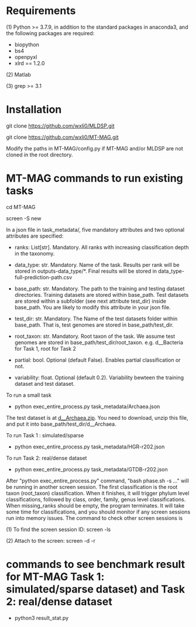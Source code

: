 # Requirements

(1) Python >= 3.7.9, in addition to the standard packages in anaconda3, and the following packages are required:
- biopython
- bs4
- openpyxl
- xlrd == 1.2.0

(2) Matlab 

(3) grep >= 3.1


# Installation

git clone https://github.com/wxli0/MLDSP.git

git clone https://github.com/wxli0/MT-MAG.git

Modify the paths in MT-MAG/config.py if MT-MAG and/or MLDSP are not cloned in the root directory.

# MT-MAG commands to run existing tasks

cd MT-MAG

screen -S new

In a json file in task_metadata/, five mandatory attributes and two optional attributes are specified:

- ranks: List[str]. Mandatory. All ranks with increasing classification depth in the taxonomy.

- data_type: str. Mandatory. Name of the task. Results per rank will be stored in outputs-data_type/*. Final results will be stored in data_type-full-prediction-path.csv

- base_path: str. Mandatory. The path to the training and testing dataset directories. Training datasets are stored within base_path. Test datasets are stored within a subfolder (see next attribute test_dir) inside base_path. You are likely to modify this attribute in your json file.

- test_dir:  str. Mandatory. The Name of the test datasets folder within base_path. That is, test genomes are stored in base_path/test_dir.

- root_taxon: str. Mandatory. Root taxon of the task. We assume test genomes are stored in base_path/test_dir/root_taxon. e.g. d__Bacteria for Task 1, root for Task 2

- partial: bool. Optional (default False). Enables partial classification or not. 

- variability: float. Optional (default 0.2). Variability bewteen the training dataset and test dataset.

To run a small task

- python exec_entire_process.py task_metadata/Archaea.json

The test dataset is at [d__Archaea.zip](https://drive.google.com/file/d/12QzHooVu7Pqzvd9DVq3FlYRw1f0tLrhz/view?usp=sharing). You need to download, unzip this file, and put it into base_path/test_dir/d__Archaea.

To run Task 1 : simulated/sparse

- python exec_entire_process.py task_metadata/HGR-r202.json

To run Task 2: real/dense dataset

- python exec_entire_process.py task_metadata/GTDB-r202.json

After "python exec_entire_process.py" command, "bash phase.sh -s …" will be running in another screen session. The first classification is the root taxon (root_taxon) classification. When it finishes, it will trigger phylum level classifications, followed by class, order, family, genus level classifications. When missing_ranks should be empty, the program terminates. It will take some time for classifications, and you should monitor if any screen sessions run into memory issues. The command to check other screen sessions is

(1) To find the screen session ID: screen -ls 

(2) Attach to the screen: screen -d -r <screenid>

# commands to see benchmark result for MT-MAG Task 1: simulated/sparse dataset) and Task 2: real/dense dataset

- python3 result_stat.py
